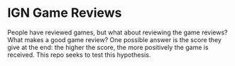 # IGN Game Reviews

 People have reviewed games, but what about reviewing the game reviews? What makes a good game review? One possible answer is the score they give at the end: the higher the score, the more positively the game is received. This repo seeks to test this hypothesis.
